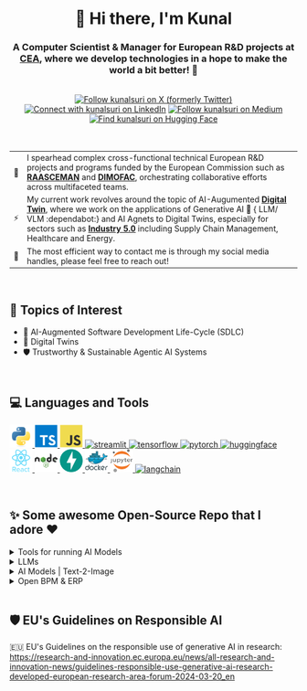 <h1 align="center">👋 Hi there, I'm Kunal</h1>
<h3 align="center">A Computer Scientist & Manager for European R&D projects at <a href="https://list.cea.fr/en/">CEA</a>, where we develop technologies in a hope to make the world a bit better! 🙏</h3>

</br>

<div align="center">
<a href="https://twitter.com/kunalsuri" target="blank"><img src="https://img.shields.io/twitter/follow/kunalsuri?style=social&logo=x" alt="Follow kunalsuri on X (formerly Twitter)" /></a>
<a href="https://www.linkedin.com/in/kunalsuri/" target="blank"><img src="https://img.shields.io/badge/LinkedIn-Connect-0077B5?style=social&logo=linkedin" alt="Connect with kunalsuri on LinkedIn" /></a>
<a href="https://medium.com/@kunalsuri" target="blank"><img src="https://img.shields.io/badge/Medium-Follow-12100E?style=social&logo=medium" alt="Follow kunalsuri on Medium" /></a>
<a href="https://huggingface.co/kunalsuri" target="blank"><img src="https://img.shields.io/badge/🤗-HuggingFace-yellow?style=social" alt="Find kunalsuri on Hugging Face" /></a>
<br />&nbsp;<br />
</div>

</br>

<table border="0">
    <tr>
        <td>💪</td>
        <td>I spearhead complex cross-functional technical European R&D projects and programs funded by the European Commission such as <b><a href="https://cordis.europa.eu/project/id/101138782">RAASCEMAN</a></b> and <b><a href="https://cordis.europa.eu/project/id/870092">DIMOFAC</a></b>, orchestrating collaborative efforts across multifaceted teams.</td>
    </tr>
    <tr>
        <td>⚡</td>
        <td>My current work revolves around the topic of AI-Augumented <b><a href="https://en.wikipedia.org/wiki/Digital_twin">Digital Twin</a></b>, where we work on the applications of Generative AI 🤖 { LLM/ VLM :dependabot:} and AI Agnets to Digital Twins, especially for sectors such as <b><a href="https://www.plattform-i40.de/IP/Navigation/EN/Industrie40/WhatIsIndustrie40/what-is-industrie40.html">Industry 5.0</a></b> including Supply Chain Management, Healthcare and Energy.</td>
    </tr>
    <tr>
        <td>🤗</td>
        <td>The most efficient way to contact me is through my social media handles, please feel free to reach out!</td>
    </tr>
</table>

</br>

## 🌱  Topics of Interest
- 📖 AI-Augmented Software Development Life-Cycle (SDLC)
- 👥 Digital Twins
- 🛡️ Trustworthy & Sustainable Agentic AI Systems 

</br>

## 💻  Languages and Tools
<p align="left">
  <a href="https://www.python.org" target="_blank" rel="noreferrer">
    <img src="https://raw.githubusercontent.com/devicons/devicon/master/icons/python/python-original.svg" alt="python" width="40" height="40"/>
  </a>
  <a href="https://www.typescriptlang.org/" target="_blank" rel="noreferrer">
    <img src="https://raw.githubusercontent.com/devicons/devicon/master/icons/typescript/typescript-original.svg" alt="typescript" width="40" height="40"/>
  </a>
  <a href="https://www.javascript.com/" target="_blank" rel="noreferrer">
    <img src="https://raw.githubusercontent.com/devicons/devicon/master/icons/javascript/javascript-original.svg" alt="javascript" width="40" height="40"/>
  </a>
  <a href="https://streamlit.io/" target="_blank" rel="noreferrer">
    <img src="https://streamlit.io/images/brand/streamlit-mark-color.svg" alt="streamlit" width="40" height="40"/>
  </a>
  <a href="https://www.tensorflow.org" target="_blank" rel="noreferrer">
    <img src="https://www.vectorlogo.zone/logos/tensorflow/tensorflow-icon.svg" alt="tensorflow" width="40" height="40"/>
  </a>
  <a href="https://pytorch.org/" target="_blank" rel="noreferrer">
    <img src="https://www.vectorlogo.zone/logos/pytorch/pytorch-icon.svg" alt="pytorch" width="40" height="40"/>
  </a>
  <a href="https://huggingface.co/" target="_blank" rel="noreferrer">
    <img src="https://huggingface.co/front/assets/huggingface_logo-noborder.svg" alt="huggingface" width="40" height="40"/>
  </a>
  <a href="https://reactjs.org/" target="_blank" rel="noreferrer">
    <img src="https://raw.githubusercontent.com/devicons/devicon/master/icons/react/react-original-wordmark.svg" alt="react" width="40" height="40"/>
  </a>
  <a href="https://nodejs.org" target="_blank" rel="noreferrer">
    <img src="https://raw.githubusercontent.com/devicons/devicon/master/icons/nodejs/nodejs-original-wordmark.svg" alt="nodejs" width="40" height="40"/>
  </a>
  <a href="https://fastapi.tiangolo.com/" target="_blank" rel="noreferrer">
    <img src="https://raw.githubusercontent.com/devicons/devicon/master/icons/fastapi/fastapi-original.svg" alt="fastapi" width="40" height="40" onerror="this.onerror=null; this.src='https://fastapi.tiangolo.com/img/logo-margin/logo-teal.png'; this.style='width:40px;height:40px;'"/>
  </a>
  <a href="https://www.docker.com/" target="_blank" rel="noreferrer">
    <img src="https://raw.githubusercontent.com/devicons/devicon/master/icons/docker/docker-original-wordmark.svg" alt="docker" width="40" height="40"/>
  </a>
  <a href="https://jupyter.org/" target="_blank" rel="noreferrer">
    <img src="https://raw.githubusercontent.com/devicons/devicon/master/icons/jupyter/jupyter-original-wordmark.svg" alt="jupyter" width="40" height="40"/>
  </a>
  <a href="https://langchain.com/" target="_blank" rel="noreferrer">
    <img src="https://avatars.githubusercontent.com/u/126733545" alt="langchain" width="40" height="40"/>
  </a>
</p>

</br>

## ✨ Some awesome Open-Source Repo that I adore ❤️

<details>
  <summary> Tools for running AI Models </summary>
  <ul>
    <li><a href="https://github.com/AUTOMATIC1111/stable-diffusion-webui">Stable Diffusion Webui (by AUTOMATIC1111)</a></li>
    <li><a href="https://github.com/lllyasviel/Fooocus">Fooocus GUI</a></li>
    <li><a href="https://github.com/chaiNNer-org/chaiNNer">ChaiNNer</a></li>
    <li><a href="https://github.com/huggingface/chat-ui">HuggingFace Chat</a></li>
    <li><a href="https://github.com/comfyanonymous/ComfyUI">ComfyUI</a></li>
    </a></li>
  </ul>
</details>

<details>
  <summary>LLMs</summary>
  <ul>
    <li><a href="https://huggingface.co/spaces/HuggingFaceH4/open_llm_leaderboard">HuggingFace Open LLM Leaderboard</a></li>
    <li><a href="https://github.com/Hannibal046/Awesome-LLM">Repo of Awesome LLM Projects</a></li>
    <li><a href="https://github.com/ollama/ollama">Ollama</a></li>
    <li><a href="https://github.com/langchain-ai/langchain">LangChain</a></li>
    <li><a href="https://github.com/jerryjliu/llama_index">LlamaIndex</a></li>
  </ul>
</details>

<details>
  <summary>AI Models | Text-2-Image</summary>
  <ul>
    <li><a href="https://github.com/huggingface/diffusers">HuggingFace Diffusers</a></li>
    <li><a href="https://huggingface.co/RunDiffusion">HuggingFace RunDiffusion</a></li>
    <li><a href="https://github.com/huggingface/transformers">HuggingFace Transformers</a></li>
    <li><a href="https://github.com/XPixelGroup/HAT/tree/main">HAT: Hybrid Attention Transformer for Image Restoration</a></li>
    <li><a href="https://huggingface.co/spaces/multimodalart/LoraTheExplorer">HuggingFace LoraTheExplorer</a></li>    
  </ul>
</details>

<details>
  <summary> Open BPM & ERP </summary>
  <ul>
    <li><a href="https://eclipse.dev/papyrus/">Eclipse Papyrus</a></li>
    <li><a href="https://github.com/eclipse-aaspe">Eclipse AASX</a></li>  
    <li><a href="https://github.com/camunda/camunda-modeler">Camunda BPMN Modeler</a></li>
    <li><a href="https://github.com/kunalsuri/odoo">ODOO CRM & ERP</a></li>
  </a></li>
  </ul>
</details>

</br>

## 🛡️ EU's Guidelines on Responsible AI
:european_union: EU's Guidelines on the responsible use of generative AI in research: https://research-and-innovation.ec.europa.eu/news/all-research-and-innovation-news/guidelines-responsible-use-generative-ai-research-developed-european-research-area-forum-2024-03-20_en
